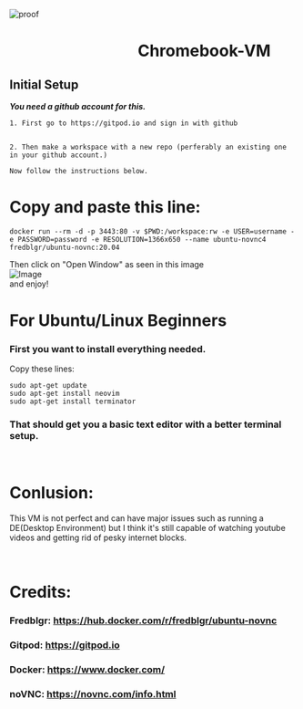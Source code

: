 ![proof](https://cdn.discordapp.com/attachments/741533658674102352/970185543579234345/unknown.png)
&nbsp;&nbsp;&nbsp;&nbsp;&nbsp;&nbsp;&nbsp;&nbsp;
# &nbsp;&nbsp;&nbsp;&nbsp;&nbsp;&nbsp;&nbsp;&nbsp; &nbsp;&nbsp;&nbsp;&nbsp;&nbsp;&nbsp;&nbsp;&nbsp;&nbsp;&nbsp;&nbsp;&nbsp;&nbsp;&nbsp;&nbsp;&nbsp;&nbsp;&nbsp;&nbsp;&nbsp;&nbsp;&nbsp;&nbsp;&nbsp; Chromebook-VM


## Initial Setup
***You need a github account for this.***

```
1. First go to https://gitpod.io and sign in with github


2. Then make a workspace with a new repo (perferably an existing one in your github account.)

Now follow the instructions below.
```

# Copy and paste this line:
```
docker run --rm -d -p 3443:80 -v $PWD:/workspace:rw -e USER=username -e PASSWORD=password -e RESOLUTION=1366x650 --name ubuntu-novnc4 fredblgr/ubuntu-novnc:20.04
```
Then click on "Open Window" as seen in this image
<br>
![Image](https://cdn.discordapp.com/attachments/741533658674102352/970189978070052946/unknown.png)
<br>
and enjoy!





# For Ubuntu/Linux Beginners

### First you want to install everything needed.
Copy these lines:

```
sudo apt-get update
sudo apt-get install neovim
sudo apt-get install terminator
```

### That should get you a basic text editor with a better terminal setup.
<br>



# Conlusion:
This VM is not perfect and can have major issues such as running a DE(Desktop Environment) but I think it's still capable of watching youtube videos and getting rid of pesky internet blocks.

<br>

# Credits:
### Fredblgr: https://hub.docker.com/r/fredblgr/ubuntu-novnc
### Gitpod: https://gitpod.io
### Docker: https://www.docker.com/
### noVNC: https://novnc.com/info.html
